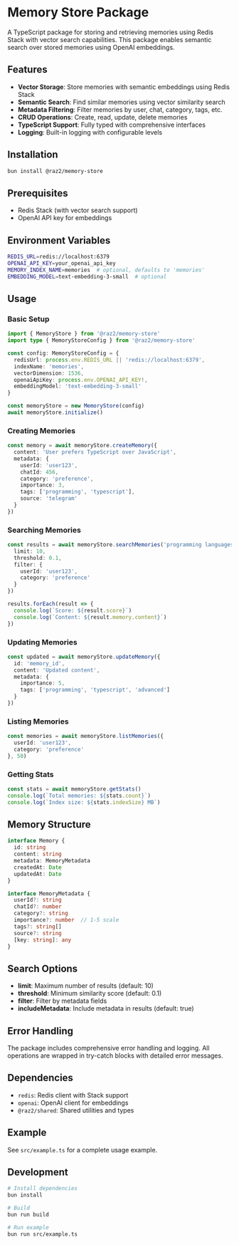 # Memory Store Package

A TypeScript package for storing and retrieving memories using Redis Stack with vector search capabilities. This package enables semantic search over stored memories using OpenAI embeddings.

## Features

- **Vector Storage**: Store memories with semantic embeddings using Redis Stack
- **Semantic Search**: Find similar memories using vector similarity search
- **Metadata Filtering**: Filter memories by user, chat, category, tags, etc.
- **CRUD Operations**: Create, read, update, delete memories
- **TypeScript Support**: Fully typed with comprehensive interfaces
- **Logging**: Built-in logging with configurable levels

## Installation

```bash
bun install @raz2/memory-store
```

## Prerequisites

- Redis Stack (with vector search support)
- OpenAI API key for embeddings

## Environment Variables

```bash
REDIS_URL=redis://localhost:6379
OPENAI_API_KEY=your_openai_api_key
MEMORY_INDEX_NAME=memories  # optional, defaults to 'memories'
EMBEDDING_MODEL=text-embedding-3-small  # optional
```

## Usage

### Basic Setup

```typescript
import { MemoryStore } from '@raz2/memory-store'
import type { MemoryStoreConfig } from '@raz2/memory-store'

const config: MemoryStoreConfig = {
  redisUrl: process.env.REDIS_URL || 'redis://localhost:6379',
  indexName: 'memories',
  vectorDimension: 1536,
  openaiApiKey: process.env.OPENAI_API_KEY!,
  embeddingModel: 'text-embedding-3-small'
}

const memoryStore = new MemoryStore(config)
await memoryStore.initialize()
```

### Creating Memories

```typescript
const memory = await memoryStore.createMemory({
  content: 'User prefers TypeScript over JavaScript',
  metadata: {
    userId: 'user123',
    chatId: 456,
    category: 'preference',
    importance: 3,
    tags: ['programming', 'typescript'],
    source: 'telegram'
  }
})
```

### Searching Memories

```typescript
const results = await memoryStore.searchMemories('programming languages', {
  limit: 10,
  threshold: 0.1,
  filter: {
    userId: 'user123',
    category: 'preference'
  }
})

results.forEach(result => {
  console.log(`Score: ${result.score}`)
  console.log(`Content: ${result.memory.content}`)
})
```

### Updating Memories

```typescript
const updated = await memoryStore.updateMemory({
  id: 'memory_id',
  content: 'Updated content',
  metadata: {
    importance: 5,
    tags: ['programming', 'typescript', 'advanced']
  }
})
```

### Listing Memories

```typescript
const memories = await memoryStore.listMemories({
  userId: 'user123',
  category: 'preference'
}, 50)
```

### Getting Stats

```typescript
const stats = await memoryStore.getStats()
console.log(`Total memories: ${stats.count}`)
console.log(`Index size: ${stats.indexSize} MB`)
```

## Memory Structure

```typescript
interface Memory {
  id: string
  content: string
  metadata: MemoryMetadata
  createdAt: Date
  updatedAt: Date
}

interface MemoryMetadata {
  userId?: string
  chatId?: number
  category?: string
  importance?: number  // 1-5 scale
  tags?: string[]
  source?: string
  [key: string]: any
}
```

## Search Options

- **limit**: Maximum number of results (default: 10)
- **threshold**: Minimum similarity score (default: 0.1)
- **filter**: Filter by metadata fields
- **includeMetadata**: Include metadata in results (default: true)

## Error Handling

The package includes comprehensive error handling and logging. All operations are wrapped in try-catch blocks with detailed error messages.

## Dependencies

- `redis`: Redis client with Stack support
- `openai`: OpenAI client for embeddings
- `@raz2/shared`: Shared utilities and types

## Example

See `src/example.ts` for a complete usage example.

## Development

```bash
# Install dependencies
bun install

# Build
bun run build

# Run example
bun run src/example.ts
``` 